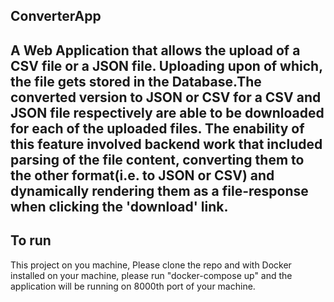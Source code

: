 ## ConverterApp
A Web Application that allows the upload of a CSV file or a JSON file. Uploading upon of which, the file gets stored in the Database.The converted version to JSON or CSV for a CSV and JSON file respectively are able to be downloaded for each of the uploaded files. The enability of this feature involved backend work that included parsing of the file content, converting them to the other format(i.e. to JSON or CSV) and dynamically rendering them as a file-response when clicking the 'download' link.
---
## To run 
This project on you machine, Please clone the repo and with Docker installed on your machine, please run "docker-compose up" and the application will be running on 8000th port of your machine. 
